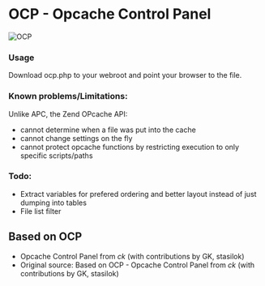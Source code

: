 # OCP - Opcache Control Panel

![OCP](https://raw.githubusercontent.com/mlazarov/ocp/master/screenshot-01.png)

### Usage

Download ocp.php to your webroot and point your browser to the file.


### Known problems/Limitations:

Unlike APC, the Zend OPcache API:
 - cannot determine when a file was put into the cache
 - cannot change settings on the fly
 - cannot protect opcache functions by restricting execution to only specific scripts/paths

### Todo:
- Extract variables for prefered ordering and better layout instead of just dumping into tables
- File list filter



## Based on OCP 
* Opcache Control Panel from _ck_ (with contributions by GK, stasilok)
* Original source: Based on OCP - Opcache Control Panel from _ck_ (with contributions by GK, stasilok)
